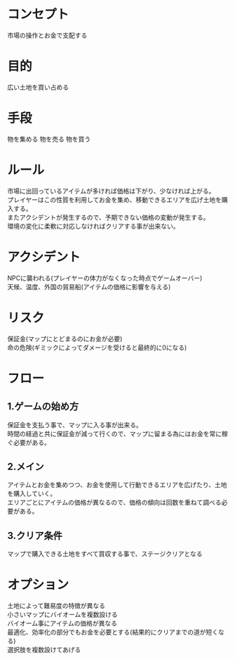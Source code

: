 # コンセプト
市場の操作とお金で支配する

# 目的
広い土地を買い占める

# 手段
物を集める
物を売る
物を買う

# ルール
市場に出回っているアイテムが多ければ価格は下がり、少なければ上がる。  
プレイヤーはこの性質を利用してお金を集め、移動できるエリアを広げ土地を購入する。  
またアクシデントが発生するので、予期できない価格の変動が発生する。  
環境の変化に柔軟に対応しなければクリアする事が出来ない。  

# アクシデント
NPCに襲われる(プレイヤーの体力がなくなった時点でゲームオーバー)  
天候、温度、外国の貿易船(アイテムの価格に影響を与える)

# リスク
保証金(マップにとどまるのにお金が必要)  
命の危険(ギミックによってダメージを受けると最終的に0になる)

# フロー
## 1.ゲームの始め方
保証金を支払う事で、マップに入る事が出来る。  
時間の経過と共に保証金が減って行くので、マップに留まる為にはお金を常に稼ぐ必要がある。  

## 2.メイン
アイテムとお金を集めつつ、お金を使用して行動できるエリアを広げたり、土地を購入していく。  
エリアごとにアイテムの価格が異なるので、価格の傾向は回数を重ねて調べる必要がある。  

## 3.クリア条件
マップで購入できる土地をすべて買収する事で、ステージクリアとなる


# オプション
土地によって難易度の特徴が異なる  
小さいマップにバイオームを複数設ける  
バイオーム事にアイテムの価格が異なる  
最適化、効率化の部分でもお金を必要とする(結果的にクリアまでの道が短くなる)  
選択肢を複数設けてあげる  